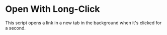 Open With Long-Click
==========

This script opens a link in a new tab in the background when it's clicked for a second.